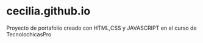 # cecilia.github.io
Proyecto de portafolio creado con HTML,CSS y JAVASCRIPT en el curso de TecnolochicasPro
